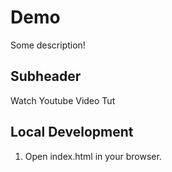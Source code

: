 # Demo 

Some description!

## Subheader

Watch Youtube Video Tut

## Local Development

1. Open index.html in your browser.